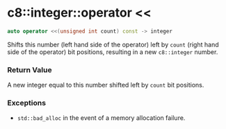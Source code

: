 # c8::integer::operator &lt;&lt; #

```cpp
auto operator <<(unsigned int count) const -> integer
```

Shifts this number (left hand side of the operator) left by `count` (right hand side of the operator) bit positions, resulting in a new `c8::integer` number.

### Return Value ###

A new integer equal to this number shifted left by `count` bit positions.

### Exceptions ###

* `std::bad_alloc` in the event of a memory allocation failure.

